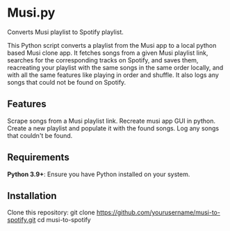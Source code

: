 # Musi.py
Converts Musi playlist to Spotify playlist.

This Python script converts a playlist from the Musi app to a local python based Musi clone app. It fetches songs from a given Musi playlist link, searches for the corresponding tracks on Spotify, and saves them, reacreating your playlist with the same songs in the same order locally, and with all the same features like playing in order and shuffle. It also logs any songs that could not be found on Spotify.

## Features
Scrape songs from a Musi playlist link.
Recreate musi app GUI in python.
Create a new playlist and populate it with the found songs.
Log any songs that couldn't be found.
## Requirements
**Python 3.9+**: Ensure you have Python installed on your system.
## Installation
Clone this repository:
git clone https://github.com/yourusername/musi-to-spotify.git
cd musi-to-spotify
